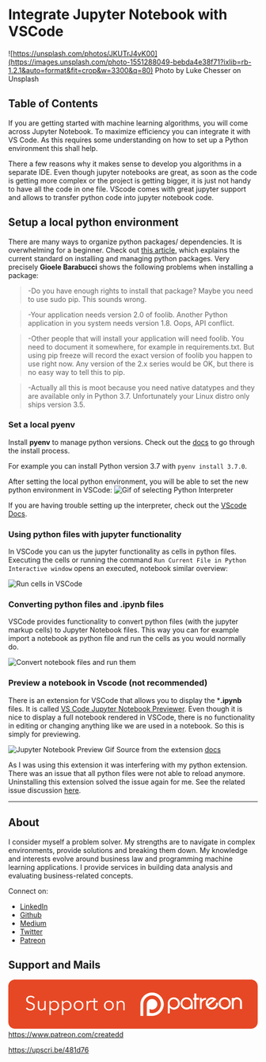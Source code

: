 # Integrate Jupyter Notebook with VSCode

![https://unsplash.com/photos/JKUTrJ4vK00](https://images.unsplash.com/photo-1551288049-bebda4e38f71?ixlib=rb-1.2.1&auto=format&fit=crop&w=3300&q=80)
Photo by Luke Chesser on Unsplash


## Table of Contents


If you are getting started with machine learning algorithms, you will come across Jupyter Notebook. To maximize efficiency you can integrate it with VS Code. As this requires some understanding on how to set up a Python environment this shall help.

There a few reasons why it makes sense to develop you algorithms in a separate IDE. Even though jupyter notebooks are great, as soon as the code is getting more complex or the project is getting bigger, it is just not handy to have all the code in one file. VScode comes with great jupyter support and allows to transfer python code into jupyter notebook code.


## Setup a local python environment

There are many ways to organize python packages/ dependencies. It is overwhelming for a beginner.
Check out [this article](https://gioele.io/pyenv-pipenv), which explains the current standard on installing and managing python packages. Very precisely **Gioele Barabucci** shows the following problems when installing a package:

> -Do you have enough rights to install that package? Maybe you need to use sudo pip. This sounds wrong.

> -Your application needs version 2.0 of foolib. Another Python application in you system needs version 1.8. Oops, API conflict.

> -Other people that will install your application will need foolib. You need to document it somewhere, for example in requirements.txt. But using pip freeze will record the exact version of foolib you happen to use right now. Any version of the 2.x series would be OK, but there is no easy way to tell this to pip.

> -Actually all this is moot because you need native datatypes and they are available only in Python 3.7. Unfortunately your Linux distro only ships version 3.5.


### Set a local pyenv

Install **pyenv** to manage python versions. Check out the [docs](https://github.com/pyenv/pyenv) to go through the install process.

For example you can install Python version 3.7 with `pyenv install 3.7.0`.

After setting the local python environment, you will be able to set the new python environment in VSCode:
![Gif of selecting Python Interpreter](http://g.recordit.co/tRdnrOAMHu.gif)

If you are having trouble setting up the interpreter, check out the [VScode Docs](http://recordit.co/fxFECb7aby).

### Using python files with jupyter functionality

In VSCode you can us the jupyter functionality as cells in python files. Executing the cells or running the command `Run Current File in Python Interactive window` opens an executed, notebook similar overview:

![Run cells in VSCode](http://g.recordit.co/JM7RyyjISc.gif)

### Converting python files and .ipynb files

VSCode provides functionality to convert python files (with the jupyter markup cells) to Jupyter Notebook files. This way you can for example import a notebook as python file and run the cells as you would normally do.

![Convert notebook files and run them](http://g.recordit.co/DndtyRoXaT.gif)


### Preview a notebook in Vscode (not recommended)

There is an extension for VSCode that allows you to display the ***.ipynb** files. It is called [VS Code Jupyter Notebook Previewer](https://marketplace.visualstudio.com/items?itemName=jithurjacob.nbpreviewer). Even though it is nice to display a full notebook rendered in VSCode, there is no functionality in editing or changing anything like we are used in a notebook. So this is simply for previewing.

![Jupyter Notebook Preview Gif](https://thumbs.gfycat.com/FarawayTerrificChameleon-max-14mb.gif)
Source from the extension [docs](https://marketplace.visualstudio.com/items?itemName=jithurjacob.nbpreviewer)

As I was using this extension it was interfering with my python extension. There was an issue that all python files were not able to reload anymore. Uninstalling this extension solved the issue again for me. See the related issue discussion [here](https://github.com/microsoft/vscode-python/issues/6392).



---

## About

I consider myself a problem solver. My strengths are to navigate in complex environments, provide solutions and breaking them down.
My knowledge and interests evolve around business law and programming machine learning applications.
I provide services in building data analysis and evaluating business-related concepts.

Connect on:
- [LinkedIn](https://www.linkedin.com/in/createdd)
- [Github](https://github.com/Createdd)
- [Medium](https://medium.com/@createdd)
- [Twitter](https://twitter.com/_createdd)
- [Patreon](https://www.patreon.com/createdd)

## Support and Mails

[![supportPatreon](../../patreonImg.png)](https://www.patreon.com/createdd)
https://www.patreon.com/createdd

https://upscri.be/481d76

<!-- Written by Daniel Deutsch -->
